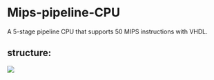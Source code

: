 # Mips-pipeline-CPU
A 5-stage pipeline CPU that supports 50 MIPS instructions with VHDL.


## structure:
![](https://github.com/troyzhaoyue/Mips-pipeline-CPU/blob/master/mipspipeline.png)

